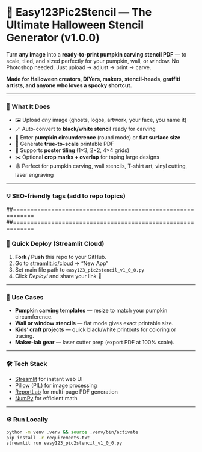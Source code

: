 # 🎃 Easy123Pic2Stencil — The Ultimate Halloween Stencil Generator (v1.0.0)

Turn **any image** into a **ready-to-print pumpkin carving stencil PDF** — to scale, tiled, and sized perfectly for your pumpkin, wall, or window.
No Photoshop needed. Just upload → adjust → print → carve.

**Made for Halloween creators, DIYers, makers, stencil-heads, graffiti artists, and anyone who loves a spooky shortcut.**

---
### 🧠 What It Does
- 🖼️ Upload *any* image (ghosts, logos, artwork, your face, you name it)
- 🪄 Auto-convert to **black/white stencil** ready for carving
- 🎯 Enter **pumpkin circumference** (round mode) or **flat surface size**
- 📐 Generate **true-to-scale** printable PDF
- 📄 Supports **poster tiling** (1×3, 2×2, 4×4 grids)
- ✂️ Optional **crop marks + overlap** for taping large designs
- 🕸️ Perfect for pumpkin carving, wall stencils, T-shirt art, vinyl cutting, laser engraving

---

### 💡 SEO-friendly tags (add to repo topics)

##============================================================
##============================================================

### 🧱 Quick Deploy (Streamlit Cloud)
1. **Fork / Push** this repo to your GitHub.
2. Go to [streamlit.io/cloud](https://streamlit.io/cloud) → “New App”
3. Set main file path to `easy123_pic2stencil_v1_0_0.py`
4. Click *Deploy!* and share your link 🎃

---

### 📸 Use Cases
- **Pumpkin carving templates** — resize to match your pumpkin circumference.
- **Wall or window stencils** — flat mode gives exact printable size.
- **Kids’ craft projects** — quick black/white printouts for coloring or tracing.
- **Maker-lab gear** — laser cutter prep (export PDF at 100% scale).

---

### 🛠️ Tech Stack
- [Streamlit](https://streamlit.io/) for instant web UI  
- [Pillow (PIL)](https://python-pillow.org) for image processing  
- [ReportLab](https://www.reportlab.com/dev/docs/reportlab-userguide.pdf) for multi-page PDF generation  
- [NumPy](https://numpy.org) for efficient math

---

### ⚙️ Run Locally
```bash
python -m venv .venv && source .venv/bin/activate
pip install -r requirements.txt
streamlit run easy123_pic2stencil_v1_0_0.py
